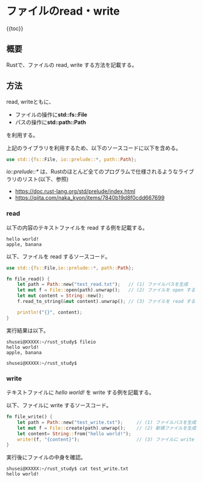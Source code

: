 # ファイルのread・write

{{toc}}

## 概要

Rustで、ファイルの read, write する方法を記載する。

## 方法

read, writeともに、
* ファイルの操作に**std::fs::File**
* パスの操作に**std::path::Path**

を利用する。

上記のライブラリを利用するため、以下のソースコードに以下を含める。
```rust
use std::{fs::File, io::prelude::*, path::Path};
```

_io::prelude::*_ は、Rustのほとんど全てのプログラムで仕様されるようなライブラリのリスト(以下、参照)
* https://doc.rust-lang.org/std/prelude/index.html
* https://qiita.com/naka_kyon/items/7840b19d8f0cdd667699


### read

以下の内容のテキストファイルを read する例を記載する。
```
hello world!
apple, banana

```

以下、ファイルを read するソースコード。  
```rust
use std::{fs::File,io::prelude::*, path::Path};

fn file_read() {
    let path = Path::new("test_read.txt");   // (1) ファイルパスを生成
    let mut f = File::open(path).unwrap();   // (2) ファイルを open する
    let mut content = String::new();
    f.read_to_string(&mut content).unwrap(); // (3) ファイルを read する

    println!("{}", content);
}
```

実行結果は以下。
```
shusei@XXXXX:~/rust_study$ fileio 
hello world!
apple, banana

shusei@XXXXX:~/rust_study$ 
```

### write

テキストファイルに _hello world!_ を write する例を記載する。

以下、ファイルに write するソースコード。
```rust 
fn file_write() {
    let path = Path::new("test_write.txt");     // (1) ファイルパスを生成
    let mut f = File::create(path).unwrap();    // (2) 新規ファイルを生成
    let content= String::from("hello world!");
    write!(f, "{content}");                     // (3) ファイルに write する
}
```

実行後にファイルの中身を確認。
```
shusei@XXXXX:~/rust_study$ cat test_write.txt 
hello world!
```